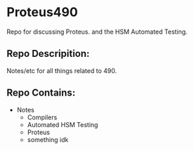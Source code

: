 # Proteus490
Repo for discussing Proteus. and the HSM Automated Testing.


## Repo Descripition:

Notes/etc for all things related to 490.



## Repo Contains:

  - Notes
    - Compilers
    - Automated HSM Testing
    - Proteus
    - something idk

